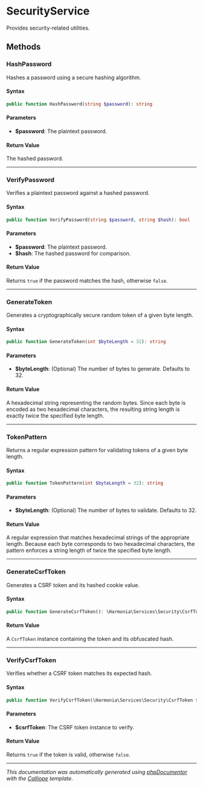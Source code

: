 # SecurityService

Provides security-related utilities.

## Methods

### HashPassword

Hashes a password using a secure hashing algorithm.

#### Syntax

```php
public function HashPassword(string $password): string
```

#### Parameters

- **$password**: The plaintext password.

#### Return Value

The hashed password.

---

### VerifyPassword

Verifies a plaintext password against a hashed password.

#### Syntax

```php
public function VerifyPassword(string $password, string $hash): bool
```

#### Parameters

- **$password**: The plaintext password.
- **$hash**: The hashed password for comparison.

#### Return Value

Returns `true` if the password matches the hash, otherwise `false`.

---

### GenerateToken

Generates a cryptographically secure random token of a given byte length.

#### Syntax

```php
public function GenerateToken(int $byteLength = 32): string
```

#### Parameters

- **$byteLength**: (Optional) The number of bytes to generate. Defaults to 32.

#### Return Value

A hexadecimal string representing the random bytes. Since each byte is encoded as two hexadecimal characters, the resulting string length is exactly twice the specified byte length.

---

### TokenPattern

Returns a regular expression pattern for validating tokens of a given
byte length.

#### Syntax

```php
public function TokenPattern(int $byteLength = 32): string
```

#### Parameters

- **$byteLength**: (Optional) The number of bytes to validate. Defaults to 32.

#### Return Value

A regular expression that matches hexadecimal strings of the appropriate length. Because each byte corresponds to two hexadecimal characters, the pattern enforces a string length of twice the specified byte length.

---

### GenerateCsrfToken

Generates a CSRF token and its hashed cookie value.

#### Syntax

```php
public function GenerateCsrfToken(): \Harmonia\Services\Security\CsrfToken
```

#### Return Value

A `CsrfToken` instance containing the token and its obfuscated hash.

---

### VerifyCsrfToken

Verifies whether a CSRF token matches its expected hash.

#### Syntax

```php
public function VerifyCsrfToken(\Harmonia\Services\Security\CsrfToken $csrfToken): bool
```

#### Parameters

- **$csrfToken**: The CSRF token instance to verify.

#### Return Value

Returns `true` if the token is valid, otherwise `false`.

---

*This documentation was automatically generated using [phpDocumentor](http://www.phpdoc.org/) with the [Calliope](https://github.com/DaphneWebFramework/Calliope) template.*
